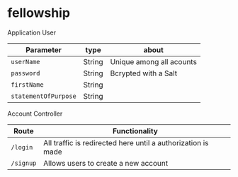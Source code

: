# fellowship

Application User

| Parameter            | type   | about                                                    |
|----------------------|--------|----------------------------------------------------------| 
| `userName`           | String | Unique among all acounts                                 |
| `password`           | String | Bcrypted with a Salt                                     | 
| `firstName`          | String |                                                          |
| `statementOfPurpose` | String |                                                          |

Account Controller

| Route       |  Functionality                                                   |
|-------------|------------------------------------------------------------------|
| `/login`    | All traffic is redirected here until a authorization is made     |
| `/signup`   | Allows users to create a new account                             |
